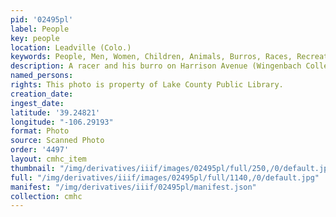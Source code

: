 ```yaml
---
pid: '02495pl'
label: People
key: people
location: Leadville (Colo.)
keywords: People, Men, Women, Children, Animals, Burros, Races, Recreation
description: A racer and his burro on Harrison Avenue (Wingenbach Collection)
named_persons: 
rights: This photo is property of Lake County Public Library.
creation_date: 
ingest_date: 
latitude: '39.24821'
longitude: "-106.29193"
format: Photo
source: Scanned Photo
order: '4497'
layout: cmhc_item
thumbnail: "/img/derivatives/iiif/images/02495pl/full/250,/0/default.jpg"
full: "/img/derivatives/iiif/images/02495pl/full/1140,/0/default.jpg"
manifest: "/img/derivatives/iiif/02495pl/manifest.json"
collection: cmhc
---
```

